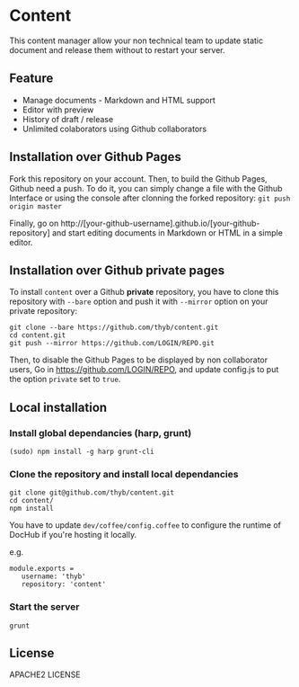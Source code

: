 Content
=======

This content manager allow your non technical team to update static document and release them without to restart your server.



Feature
-------

* Manage documents - Markdown and HTML support
* Editor with preview
* History of draft / release
* Unlimited colaborators using Github collaborators



Installation over Github Pages
------------------------------

Fork this repository on your account. Then, to build the Github Pages, Github need a push. To do it, you can simply change a file with the Github Interface or using the console after clonning the forked repository: `git push origin master`

Finally, go on http://[your-github-username].github.io/[your-github-repository] and start editing documents in Markdown or HTML in a simple editor.

Installation over Github private pages
--------------------------------------

To install `content` over a Github **private** repository, you have to clone this repository with `--bare` option and push it with `--mirror` option on your private repository:

    git clone --bare https://github.com/thyb/content.git
    cd content.git
    git push --mirror https://github.com/LOGIN/REPO.git

Then, to disable the Github Pages to be displayed by non collaborator users, Go in https://github.com/LOGIN/REPO, and update config.js to put the option `private` set to `true`.

Local installation
------------------

### Install global dependancies (harp, grunt)

    (sudo) npm install -g harp grunt-cli

### Clone the repository and install local dependancies

    git clone git@github.com/thyb/content.git
    cd content/
    npm install

You have to update `dev/coffee/config.coffee` to configure the runtime of DocHub if you're hosting it locally.

e.g.

    module.exports =
       username: 'thyb'
       repository: 'content'

### Start the server

    grunt



License
-------

APACHE2 LICENSE